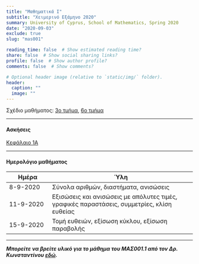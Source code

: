 ```yaml
---
title: "Μαθηματικά Ι"
subtitle: "Χειμερινό Εξάμηνο 2020"
summary: University of Cyprus, School of Mathematics, Spring 2020
date: "2020-09-03"
exclude: true
slug: "mas001"

reading_time: false  # Show estimated reading time?
share: false  # Show social sharing links?
profile: false  # Show author profile?
comments: false  # Show comments?

# Optional header image (relative to `static/img/` folder).
header:
  caption: ""
  image: ""
---
```


Σχέδιο μαθήματος: [3ο τμήμα](/teaching/mas001/mas001.3_autumn_2020_syllabus.pdf), [6ο τμήμα](/teaching/mas001/mas001.6_autumn_2020_syllabus.pdf)

---

#### Ασκήσεις

[Κεφάλαιο 1Α](/teaching/mas001/mas001_exercises_1.pdf)

---

#### Ημερολόγιο μαθήματος
| Ημέρα <div style="width:100px"></div>| Ύλη |
|--------------------------------------|-------|
| 8-9-2020      | Σύνολα αριθμών, διαστήματα, ανισώσεις|
| 11-9-2020     | Εξισώσεις και ανισώσεις με απόλυτες τιμές, γραφικές παραστάσεις, συμμετρίες, κλίση ευθείας |
| 15-9-2020     | Τομή ευθειών, εξίσωση κύκλου, εξίσωση παραβολής |

---

***Μπορείτε να βρείτε υλικό για το μάθημα του ΜΑΣ001.1 από τον Δρ. Κωνσταντίνου [εδώ](https://panayiotis-constantinou-mas.thinkific.com/courses/da7e11).***
